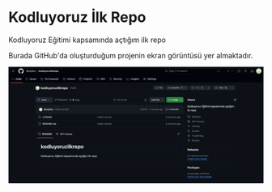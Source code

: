 # Kodluyoruz İlk Repo
Kodluyoruz Eğitimi kapsamında açtığım ilk repo

Burada GitHub'da oluşturduğum projenin ekran görüntüsü yer almaktadır.

![Proje Ekran Görüntüsü](/img/proje_ss.png)
